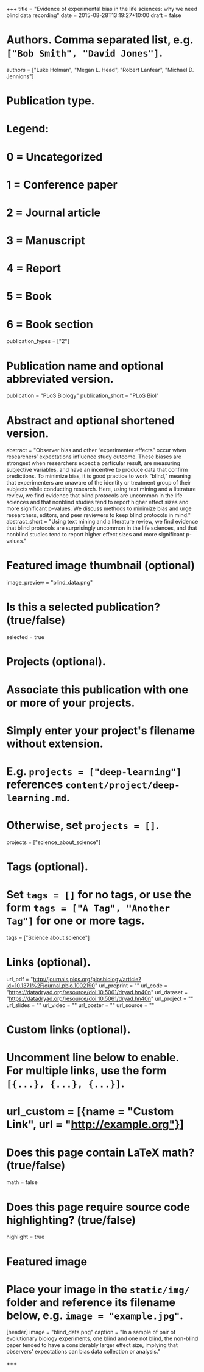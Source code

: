 +++
title = "Evidence of experimental bias in the life sciences: why we need blind data recording"
date = 2015-08-28T13:19:27+10:00
draft = false


# Authors. Comma separated list, e.g. `["Bob Smith", "David Jones"]`.
authors = ["Luke Holman", "Megan L. Head", "Robert Lanfear", "Michael D. Jennions"]

# Publication type.
# Legend:
# 0 = Uncategorized
# 1 = Conference paper
# 2 = Journal article
# 3 = Manuscript
# 4 = Report
# 5 = Book
# 6 = Book section
publication_types = ["2"]

# Publication name and optional abbreviated version.
publication = "PLoS Biology"
publication_short = "PLoS Biol"

# Abstract and optional shortened version.
abstract = "Observer bias and other “experimenter effects” occur when researchers’ expectations influence study outcome. These biases are strongest when researchers expect a particular result, are measuring subjective variables, and have an incentive to produce data that confirm predictions. To minimize bias, it is good practice to work “blind,” meaning that experimenters are unaware of the identity or treatment group of their subjects while conducting research. Here, using text mining and a literature review, we find evidence that blind protocols are uncommon in the life sciences and that nonblind studies tend to report higher effect sizes and more significant p-values. We discuss methods to minimize bias and urge researchers, editors, and peer reviewers to keep blind protocols in mind."
abstract_short = "Using text mining and a literature review, we find evidence that blind protocols are surprisingly uncommon in the life sciences, and that nonblind studies tend to report higher effect sizes and more significant p-values."

# Featured image thumbnail (optional)
image_preview = "blind_data.png"

# Is this a selected publication? (true/false)
selected = true

# Projects (optional).
#   Associate this publication with one or more of your projects.
#   Simply enter your project's filename without extension.
#   E.g. `projects = ["deep-learning"]` references `content/project/deep-learning.md`.
#   Otherwise, set `projects = []`.
projects = ["science_about_science"]

# Tags (optional).
#   Set `tags = []` for no tags, or use the form `tags = ["A Tag", "Another Tag"]` for one or more tags.
tags = ["Science about science"]

# Links (optional).
url_pdf = "http://journals.plos.org/plosbiology/article?id=10.1371%2Fjournal.pbio.1002190"
url_preprint = ""
url_code = "https://datadryad.org/resource/doi:10.5061/dryad.hn40n"
url_dataset = "https://datadryad.org/resource/doi:10.5061/dryad.hn40n"
url_project = ""
url_slides = ""
url_video = ""
url_poster = ""
url_source = ""

# Custom links (optional).
#   Uncomment line below to enable. For multiple links, use the form `[{...}, {...}, {...}]`.
# url_custom = [{name = "Custom Link", url = "http://example.org"}]

# Does this page contain LaTeX math? (true/false)
math = false

# Does this page require source code highlighting? (true/false)
highlight = true

# Featured image
# Place your image in the `static/img/` folder and reference its filename below, e.g. `image = "example.jpg"`.
[header]
image = "blind_data.png"
caption = "In a sample of pair of evolutionary biology experiments, one blind and one not blind, the non-blind paper tended to have a considerably larger effect size, implying that observers' expectations can bias data collection or analysis."

+++
